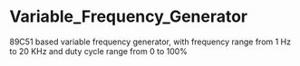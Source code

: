 # Variable_Frequency_Generator
89C51 based variable frequency generator, with frequency range from 1 Hz to 20 KHz and duty cycle range from 0 to 100%
